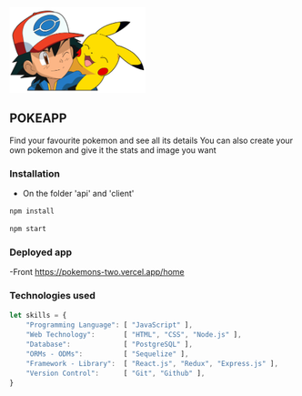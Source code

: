 
<img height="150" src="./pokemon.png" />

## POKEAPP

Find your favourite pokemon and see all its details
You can also create your own pokemon and give it the stats and image you want

### Installation

- On the folder 'api' and 'client'
```js
npm install
```
<!-- - Next -->
```js
npm start
```

### Deployed app 
-Front
 https://pokemons-two.vercel.app/home

### Technologies used
```js
let skills = {
    "Programming Language": [ "JavaScript" ],
    "Web Technology":       [ "HTML", "CSS", "Node.js" ],
    "Database":             [ "PostgreSQL" ],
    "ORMs - ODMs":          [ "Sequelize" ],
    "Framework - Library":  [ "React.js", "Redux", "Express.js" ],
    "Version Control":      [ "Git", "Github" ],
}
```
